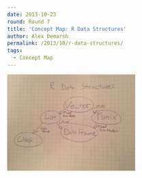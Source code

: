 ```yaml
---
date: 2013-10-23
round: Round 7
title: 'Concept Map: R Data Structures'
author: Alex Demarsh
permalink: /2013/10/r-data-structures/
tags:
  - Concept Map
---
```

[<img class="alignnone size-medium wp-image-4919" alt="R Data Structures" src="/uploads/2013/10/IMG_20131022_235008-300x225.jpg" width="300" height="225" />][1]

 [1]: /uploads/2013/10/IMG_20131022_235008.jpg
